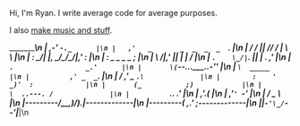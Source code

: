Hi, I'm Ryan. I write average code for average purposes.

I also <a href="https://soundcloud.com/friendzzchan">make music and stuff</a>.

 __________________________________\n
|     ,-'                `-._      |\n
|   ,'   _       _  _  _  _  `.    |\n
|  /    / \|_|  /__/ \/ \| \   \   |\n
| :     \_/| |, \_/\_/\_/|,'    :  |\n
| :        _  _    _  _         ;  |\n
|  \      /__|,' ||_ |_ |      /   |\n
|   `.    \_/|`. ||_ |  .    ,'    |\n
|     `.                  _.'      |\n
|       \(`--..._____..-''         |\n
|        `\  _____                 |\n
|          ,' _  _`.               |\n
|         /  ,' _ `.\              |\n
|        :    ' _)'  :             |\n
|       (_           ;)            |\n
|         \  ..---. /              |\n
|          `..__ _.'               |\n
|            ,'._(_                |\n
|           ,'`' `-'               |\n
|          /    _   \              |\n
|---------/__,)/)\._|\-------------|\n
|---------(   _,.'   ;-------------|\n
|_________|`-'\_/`--'|_____________|\n

<!---
letsbefriendzz/letsbefriendzz is a ✨ special ✨ repository because its `README.md` (this file) appears on your GitHub profile.
You can click the Preview link to take a look at your changes.
--->
